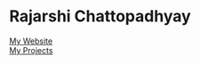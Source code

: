 # Rajarshi Chattopadhyay  
  
  <a href="https://sites.google.com/site/likarajo" target="_blank">My Website</a>  
  <a href="https://github.com/likarajo/likarajo.github.io/MyProjects/README.md" target="_blank">My Projects</a>  
